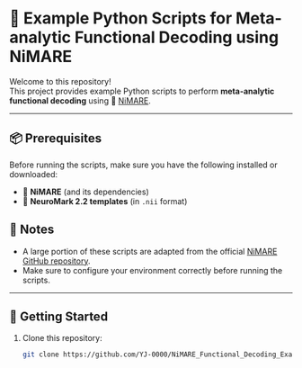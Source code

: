 # 🧠 Example Python Scripts for Meta-analytic Functional Decoding using NiMARE

Welcome to this repository!  
This project provides example Python scripts to perform **meta-analytic functional decoding** using 🧬 [NiMARE](https://nimare.readthedocs.io/en/stable/).

---

## 📦 Prerequisites

Before running the scripts, make sure you have the following installed or downloaded:

- 🧰 **NiMARE** (and its dependencies)  
- 🧠 **NeuroMark 2.2 templates** (in `.nii` format)

## 📝 Notes

- A large portion of these scripts are adapted from the official [NiMARE GitHub repository](https://github.com/neurostuff/NiMARE).
- Make sure to configure your environment correctly before running the scripts.

---

## 🚀 Getting Started

1. Clone this repository:
   ```bash
   git clone https://github.com/YJ-0000/NiMARE_Functional_Decoding_Examples.git
   ```
